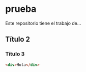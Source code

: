 # prueba

Este repositorio tiene el trabajo de...

## Título 2

### Título 3

```html
<div>Hola</div>
```
